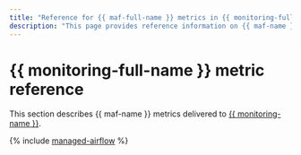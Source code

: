 ```yaml
---
title: "Reference for {{ maf-full-name }} metrics in {{ monitoring-full-name }}"
description: "This page provides reference information on {{ maf-name }} metrics delivered to {{ monitoring-full-name }}."
---
```


# {{ monitoring-full-name }} metric reference

This section describes {{ maf-name }} metrics delivered to [{{ monitoring-name }}](../monitoring/index.yaml).

{% include [managed-airflow](../_includes/monitoring/metrics-ref/managed-airflow.md) %}